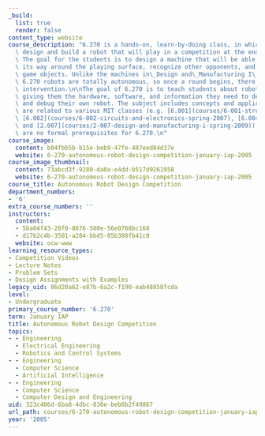 ```yaml
---
_build:
  list: true
  render: false
content_type: website
course_description: "6.270 is a hands-on, learn-by-doing class, in which participants\
  \ design and build a robot that will play in a competition at the end of January.\
  \ The goal for the students is to design a machine that will be able to navigate\
  \ its way around the playing surface, recognize other opponents, and manipulate\
  \ game objects. Unlike the machines in\_Design and\_Manufacturing I\_([2.007](courses/2-007-design-and-manufacturing-i-spring-2009)),\
  \ 6.270 robots are totally autonomous, so once a round begins, there is no human\
  \ intervention.\n\nThe goal of 6.270 is to teach students about robotic design by\
  \ giving them the hardware, software, and information they need to design, build,\
  \ and debug their own robot. The subject includes concepts and applications that\
  \ are related to various MIT classes (e.g. [6.001](courses/6-001-structure-and-interpretation-of-computer-programs-spring-2005),\
  \ [6.002](courses/6-002-circuits-and-electronics-spring-2007), [6.004](courses/6-004-computation-structures-spring-2009),\
  \ and [2.007](courses/2-007-design-and-manufacturing-i-spring-2009)), though there\
  \ are no formal prerequisites for 6.270.\n"
course_image:
  content: b04fbb5b-b15e-beb9-47fe-487eed84d37e
  website: 6-270-autonomous-robot-design-competition-january-iap-2005
course_image_thumbnail:
  content: 73abcd3f-9280-da0a-e4dd-b517d9261958
  website: 6-270-autonomous-robot-design-competition-january-iap-2005
course_title: Autonomous Robot Design Competition
department_numbers:
- '6'
extra_course_numbers: ''
instructors:
  content:
  - 5ba04f43-28f0-8676-580e-56e0768bc168
  - d17b2c4b-3501-a284-bbd5-05b308fb41c0
  website: ocw-www
learning_resource_types:
- Competition Videos
- Lecture Notes
- Problem Sets
- Design Assignments with Examples
legacy_uid: 86d20a62-e87b-6a2c-f190-eab48858fcda
level:
- Undergraduate
primary_course_number: '6.270'
term: January IAP
title: Autonomous Robot Design Competition
topics:
- - Engineering
  - Electrical Engineering
  - Robotics and Control Systems
- - Engineering
  - Computer Science
  - Artificial Intelligence
- - Engineering
  - Computer Science
  - Computer Design and Engineering
uid: 323c406d-6ba8-4dbc-836e-beb0b2f49867
url_path: courses/6-270-autonomous-robot-design-competition-january-iap-2005
year: '2005'
---
```

